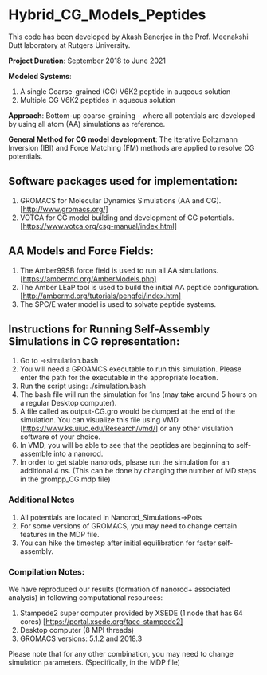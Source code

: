 # Hybrid_CG_Models_Peptides

This code has been developed by Akash Banerjee in the Prof. Meenakshi Dutt laboratory at Rutgers University. 

**Project Duration**: September 2018 to June 2021

**Modeled Systems**:
1. A single Coarse-grained (CG) V6K2 peptide in auqeous solution
2. Multiple CG V6K2 peptides in aqueous solution


**Approach**: Bottom-up coarse-graining - where all potentials are developed by using all atom (AA) simulations as reference. 

**General Method for CG model development**: The Iterative Boltzmann Inversion (IBI) and Force Matching (FM) methods are applied to resolve CG potentials. 

## Software packages used for implementation: 

1. GROMACS for Molecular Dynamics Simulations (AA and CG). [http://www.gromacs.org/]
2. VOTCA for CG model building and development of CG potentials. [https://www.votca.org/csg-manual/index.html]

## AA Models and Force Fields:

1. The Amber99SB force field is used to run all AA simulations. [https://ambermd.org/AmberModels.php]
2. The Amber LEaP tool is used to build the initial AA peptide configuration. [http://ambermd.org/tutorials/pengfei/index.htm]
3. The SPC/E water model is used to solvate peptide systems. 

## Instructions for Running Self-Assembly Simulations in CG representation: 

1. Go to  ->simulation.bash
2. You will need a GROAMCS executable to run this simulation. Please enter the path for the executable in the appropriate location. 
3. Run the script using: ./simulation.bash
4. The bash file will run the simulation for 1ns (may take around 5 hours on a regular Desktop computer). 
5. A file called as output-CG.gro would be dumped at the end of the simulation. You can visualize this file using VMD [https://www.ks.uiuc.edu/Research/vmd/] or any other visulation software of your choice.
6. In VMD, you will be able to see that the peptides are beginning to self-assemble into a nanorod. 
6. In order to get stable nanorods, please run the simulation for an additional 4 ns. (This can be done by changing the number of MD steps in the grompp_CG.mdp file)

### Additional Notes 

1. All potentials are located in Nanorod_Simulations->Pots
2. For some versions of GROMACS, you may need to change certain features in the MDP file. 
3. You can hike the timestep after initial equilibration for faster self-assembly. 

### Compilation Notes: 

We have reproduced our results (formation of nanorod+ associated analysis) in following computational resources: 

1. Stampede2 super computer provided by XSEDE (1 node that has 64 cores) [https://portal.xsede.org/tacc-stampede2]
2. Desktop computer (8 MPI threads)
3. GROMACS versions: 5.1.2 and 2018.3 

Please note that for any other combination, you may need to change simulation parameters. (Specifically, in the MDP file)
